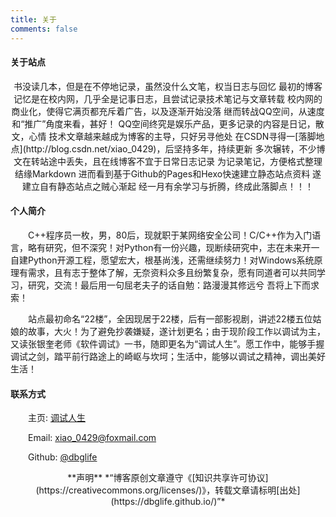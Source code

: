 ```yaml
---
title: 关于
comments: false
---
```


#### 关于站点 ####

<div align="center">
书没读几本，但是在不停地记录，虽然没什么文笔，权当日志与回忆
最初的博客记忆是在校内网，几乎全是记事日志，且尝试记录技术笔记与文章转载
校内网的商业化，使得它满页都充斥着广告，以及逐渐开始没落
继而转战QQ空间，从速度和“推广”角度来看，甚好！
QQ空间终究是娱乐产品，更多记录的内容是日记，散文，心情
技术文章越来越成为博客的主导，只好另寻他处
在CSDN寻得一[落脚地点](http://blog.csdn.net/xiao_0429)，后坚持多年，持续更新
多次辗转，不少博文在转站途中丢失，且在线博客不宜于日常日志记录
为记录笔记，方便格式整理结缘Markdown
进而看到基于Github的Pages和Hexo快速建立静态站点资料
遂建立自有静态站点之贼心渐起
经一月有余学习与折腾，终成此落脚点！！！

</div>

#### 个人简介 ####

&emsp;&emsp;C\+\+程序员一枚，男，80后，现就职于某网络安全公司！C/C\+\+作为入门语言，略有研究，但不深究！对Python有一份兴趣，现断续研究中，志在未来开一自建Python开源工程，愿望宏大，根基尚浅，还需继续努力！对Windows系统原理有需求，且有志于整体了解，无奈资料众多且纷繁复杂，愿有同道者可以共同学习，研究，交流！最后用一句屈老夫子的话自勉：路漫漫其修远兮 吾将上下而求索！

&emsp;&emsp;站点最初命名“22楼”，全因现居于22楼，后有一部影视剧，讲述22楼五位姑娘的故事，大火！为了避免抄袭嫌疑，遂计划更名；由于现阶段工作以调试为主，又读张银奎老师《软件调试》一书，随即更名为“调试人生”。愿工作中，能够手握调试之剑，踏平前行路途上的崎岖与坎坷；生活中，能够以调试之精神，调出美好生活！

<div align="center">
</div>

#### 联系方式 ####

&emsp;&emsp;主页: [调试人生](https://dbglife.github.io/)

&emsp;&emsp;Email: [xiao_0429@foxmail.com](mailto:xiao_0429@foxmail.com)

&emsp;&emsp;Github: [@dbglife](https://github.com/dbglife)

<div align="center">
**声明**
*“博客原创文章遵守《[知识共享许可协议](https://creativecommons.org/licenses/)》，转载文章请标明[出处](https://dbglife.github.io/)”*
</div>